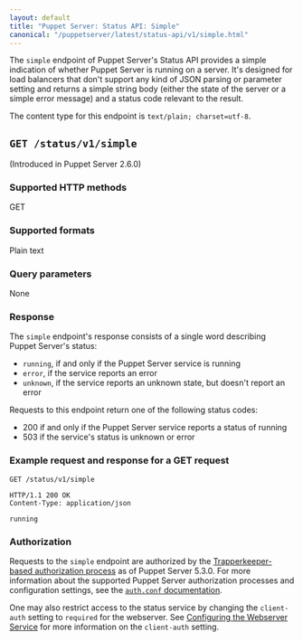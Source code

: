 ```yaml
---
layout: default
title: "Puppet Server: Status API: Simple"
canonical: "/puppetserver/latest/status-api/v1/simple.html"
---
```


[`auth.conf`]: ../../config_file_auth.markdown

The `simple` endpoint of Puppet Server's Status API provides a simple
indication of whether Puppet Server is running on a server. It's designed for
load balancers that don't support any kind of JSON parsing or parameter setting
and returns a simple string body (either the state of the server or a simple
error message) and a status code relevant to the result.

The content type for this endpoint is `text/plain; charset=utf-8`.

## `GET /status/v1/simple`

(Introduced in Puppet Server 2.6.0)

### Supported HTTP methods

GET

### Supported formats

Plain text

### Query parameters

None

### Response

The `simple` endpoint's response consists of a single word describing Puppet
Server's status:

-   `running`, if and only if the Puppet Server service is running
-   `error`, if the service reports an error
-   `unknown`, if the service reports an unknown state, but doesn't report an
     error

Requests to this endpoint return one of the following status codes:

-   200 if and only if the Puppet Server service reports a status of running
-   503 if the service's status is unknown or error

### Example request and response for a GET request

```
GET /status/v1/simple

HTTP/1.1 200 OK
Content-Type: application/json

running
```

### Authorization

Requests to the `simple` endpoint are authorized by the
[Trapperkeeper-based authorization process][`auth.conf`] as of Puppet
Server 5.3.0. For more information about the supported Puppet Server
authorization processes and configuration settings, see the
[`auth.conf` documentation][`auth.conf`].

One may also restrict access to the status service by changing the
`client-auth` setting to `required` for the webserver. See
[Configuring the Webserver Service](https://github.com/puppetlabs/trapperkeeper-webserver-jetty9/blob/master/doc/jetty-config.md#client-auth)
for more information on the `client-auth` setting.
